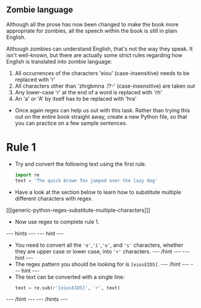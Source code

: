 ## Zombie language

Although all the prose has now been changed to make the book more appropriate for zombies, all the speech within the book is still in plain English.

Although zombies can understand English, that's not the way they speak. It isn't well-known, but there are actually some strict rules regarding how English is translated into zombie language:

1. All occurrences of the characters 'eiou' (case-insensitive) needs to be replaced with 'r'
1. All characters other than 'zhrgbmna .!?-' (case-insensitive) are taken out
1. Any lower-case 'r' at the end of a word is replaced with 'rh'
1. An 'a' or 'A' by itself has to be replaced with 'hra'

- Once again regex can help us out with this task. Rather than trying this out on the entire book straight away, create a new Python file, so that you can practice on a few sample sentences.

# Rule 1

- Try and convert the following text using the first rule.

	```python
	import re
	text = 'The quick brown fox jumped over the lazy dog'
	```

- Have a look at the section below to learn how to substitute multiple different characters with regex.

[[[generic-python-regex-substitute-multiple-characters]]]

- Now use regex to complete rule 1.

--- hints --- --- hint ---
- You need to convert all the `'e'`,`'i'`,`'o'`, and `'s'` characters, whether they are upper case or lower case, into `'r'` characters.
--- /hint --- --- hint ---
- The regex pattern you should be looking for is `[eiosEIOS]`.
--- /hint --- --- hint ---
- The text can be converted with a single line:
	```python
	text = re.sub(r'[eiosEIOS]', 'r', text)
	```
--- /hint --- --- /hints ---
